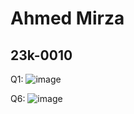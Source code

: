 # Ahmed Mirza
## 23k-0010

Q1: ![image](https://github.com/ahmedmirza1234/PfFall23/assets/142867716/67ce6433-34fd-4fc6-abac-fe7ba013baae)

Q6: ![image](https://github.com/ahmedmirza1234/PfFall23/assets/142867716/39d47c7a-7a2b-4a7c-b9e9-9817c2571fad)

